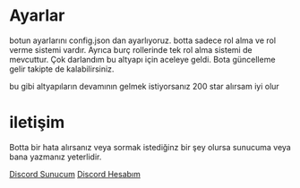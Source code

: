 # Ayarlar

botun ayarlarını config.json dan ayarlıyoruz. botta sadece rol alma ve rol verme sistemi vardır. Ayrıca burç rollerinde tek rol alma sistemi de mevcuttur. Çok darlandım bu altyapı için aceleye geldi. Bota güncelleme gelir takipte de kalabilirsiniz.

bu gibi altyapıların devamının gelmek istiyorsanız 200 star alırsam iyi olur

# iletişim

Botta bir hata alırsanız veya sormak istediğinz bir şey olursa sunucuma veya bana yazmanız yeterlidir.

[Discord Sunucum](https://discord.gg/y835mfuhjC)
[Discord Hesabım](https://discord.com/users/564894186386751508)
